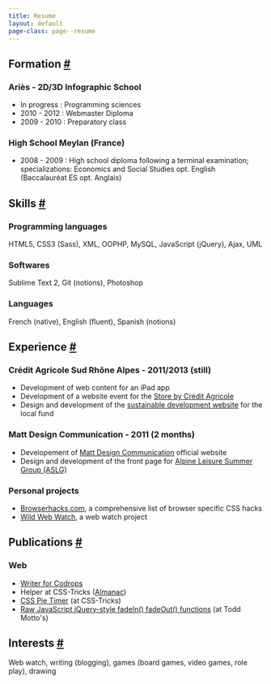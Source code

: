 ```yaml
---
title: Resume
layout: default
page-class: page--resume
---
```

<section id="formation">
<h2><i class='fontawesome-beaker icon-left'></i>Formation <a href="#formation" class="section-anchor">#</a></h2>

<h3>Ariès - 2D/3D Infographic School</h3>
<ul>
<li>In progress : Programming sciences</li>
<li>2010 - 2012 : Webmaster Diploma</li>
<li>2009 - 2010 : Preparatory class</li>
</ul>
<h3>High School Meylan (France)</h3>
<ul>
<li>2008 - 2009 : High school diploma following a terminal examination; specializations: Economics and Social Studies opt. English (Baccalauréat ES opt. Anglais)</li>
</ul>


</section>
<section id="skills">

<h2><span class='fontawesome-magic icon-left'></span>Skills <a href="#skills" class="section-anchor">#</a></h2>
<h3>Programming languages</h3>
<p>HTML5, CSS3 (Sass), XML, OOPHP, MySQL, JavaScript (jQuery), Ajax, UML</p>

<h3>Softwares</h3>
<p>Sublime Text 2, Git (notions), Photoshop</p>

<h3>Languages</h3>
<p>French (native), English (fluent), Spanish (notions)</p>

</section>
<section id="experience">

<h2><span class='fontawesome-briefcase icon-left'></span>Experience <a href="#experience" class="section-anchor">#</a></h2>
<!--
<h3>Caramel Poivré - 2012 (still)</h3>
<ul>
<li>Development of a web watch application : <a href='http://veille.caramel-poivre.fr/' title="Veille Caramel Poivré">http://veille.caramel-poivre.fr/</a></a></li>
</ul> 
-->
<h3>Crédit Agricole Sud Rhône Alpes - 2011/2013 (still)</h3>
<ul>
<li>Development of web content for an iPad app</li>
<li>Development of a website event for the <a href="https://www.le-store-by-ca-sra.fr" title="Website event for the Store by Crédit Agricole">Store by Crédit Agricole</a></li>
<li>Design and development of the <a href='http://ca-sudrhonealpes.fr/developpement-durable-index.html' title='Crédit Agricole Sud Rhône Alpes sustainable development website'>sustainable development website</a> for the local fund</li>
</ul>

<h3>Matt Design Communication - 2011 (2 months)</h3>
<ul>
<li>Developement of <a href='http://www.mattbrand.fr/' title="Matt Design Communication website">Matt Design Communication</a> official website</a></li>
<li>Design and development of the front page for <a href='http://aslg.france-neige-international.fr/' title="ASLG front page">Alpine Leisure Summer Group (ASLG)</a></li>
</ul> 

<h3>Personal projects</h3>
<ul>
<li><a href="http://browserhacks.com">Browserhacks.com</a>, a comprehensive list of browser specific CSS hacks</li>
<li><a href="http://wildwebwatch.com/" title="Wild Web Watch">Wild Web Watch</a>, a web watch project</a></li>
</ul>

</section>
<section id="publications">

<h2><span class='fontawesome-pencil icon-left'></span>Publications <a href="#publications" class="section-anchor">#</a></h2>
<h3>Web</h3>
<ul>
<li><a href="http://tympanus.net/codrops/author/hugogiraudel/" title="Hugo on Codrops">Writer for Codrops</a></li>
<li>Helper at CSS-Tricks (<a href="http://css-tricks.com/">Almanac</a>)</li>
<li><a href="http://css-tricks.com/css-pie-timer/" title="CSS Pie Timer">CSS Pie Timer</a> (at CSS-Tricks)</li>
<li><a href="http://toddmotto.com/raw-javascript-jquery-style-fadein-fadeout-functions-hugo-giraudel">Raw JavaScript jQuery-style fadeIn() fadeOut() functions</a> (at Todd Motto's)</li>
</ul>

</section>
<section id="interests">

<h2><span class='fontawesome-heart icon-left'></span>Interests <a href="#interests" class="section-anchor">#</a></h2>
<p>Web watch, writing (blogging), games (board games, video games, role play), drawing</p>

</section>
